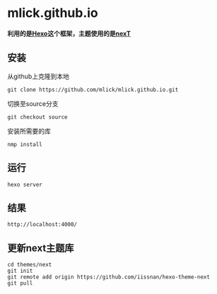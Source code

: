 # mlick.github.io
**利用的是[Hexo](https://github.com/hexojs/hexo)这个框架，主题使用的是[nexT](http://theme-next.iissnan.com/)**
## 安装
从github上克隆到本地
```
git clone https://github.com/mlick/mlick.github.io.git
```
切换至source分支 
```
git checkout source
```
安装所需要的库 
```
nmp install
```
## 运行
    hexo server
## 结果
    http://localhost:4000/
## 更新next主题库
```
cd themes/next
git init
git remote add origin https://github.com/iissnan/hexo-theme-next
git pull
```

